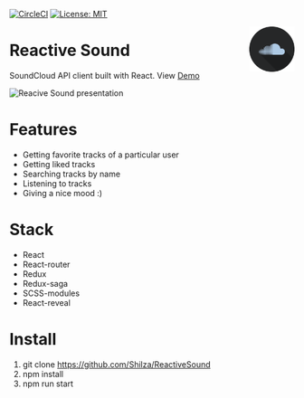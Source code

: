 [![CircleCI](https://circleci.com/gh/Shilza/ReactiveSound.svg?style=svg)](https://circleci.com/gh/Shilza/ReactiveSound)
[![License: MIT](https://img.shields.io/badge/License-MIT-green.svg)](https://opensource.org/licenses/MIT)

<img align="right" alt='ReactiveSound logo' width="80" height="80" src="https://github.com/Shilza/ReactiveSound/blob/master/public/logo.png" />

# Reactive Sound

SoundCloud API client built with React. View [Demo](https://shilza.github.io/ReactiveSound)

![Reacive Sound presentation](https://github.com/Shilza/ReactiveSound/blob/master/public/presentation.gif)

# Features
* Getting favorite tracks of a particular user
* Getting liked tracks
* Searching tracks by name
* Listening to tracks
* Giving a nice mood :)

# Stack
* React
* React-router
* Redux
* Redux-saga
* SCSS-modules
* React-reveal

# Install
1. git clone https://github.com/Shilza/ReactiveSound
2. npm install
3. npm run start
